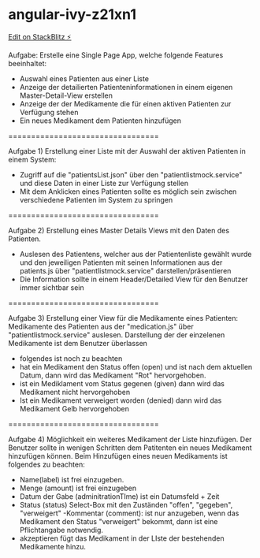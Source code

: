 # angular-ivy-z21xn1

[Edit on StackBlitz ⚡️](https://stackblitz.com/edit/angular-ivy-z21xn1)


Aufgabe:
Erstelle eine Single Page App, welche folgende Features beeinhaltet:

- Auswahl eines Patienten aus einer Liste
- Anzeige der detailierten Patienteninformationen in einem eigenen Master-Detail-View erstellen
- Anzeige der der Medikamente die für einen aktiven Patienten zur Verfügung stehen
- Ein neues Medikament dem Patienten hinzufügen

=================================

Aufgabe 1)
Erstellung einer Liste mit der Auswahl der aktiven Patienten in einem System:

- Zugriff auf die "patientsList.json" über den "patientlistmock.service" und diese Daten in einer Liste zur Verfügung stellen
- Mit dem Anklicken eines Patienten sollte es möglich sein zwischen verschiedene Patienten im System zu springen

=================================

Aufgabe 2)
Erstellung eines Master Details Views mit den Daten des Patienten.
- Auslesen des Patientens, welcher aus der Patientenliste gewählt wurde und den jeweiligen Patienten mit seinen Informationen aus der patients.js über  "patientlistmock.service" darstellen/präsentieren
- Die Information sollte in einem Header/Detailed View für den Benutzer immer sichtbar sein

=================================

Aufgabe 3)
Erstellung einer View für die Medikamente eines Patienten:
Medikamente des Patienten aus der "medication.js" über "patientlistmock.service" auslesen.
Darstellung der der einzelenen Medikamente ist dem Benutzer überlassen
- folgendes ist noch zu beachten
- hat ein Medikament den Status offen (open) und ist nach dem aktuellen Datum, dann wird das Medikament "Rot" hervorgehoben.
- ist ein Mediklament vom Status gegenen (given) dann wird das Medikament nicht hervorgehoben
- Ist ein Medikament verweigert worden (denied) dann wird das Medikament Gelb hervorgehoben

=================================

Aufgabe 4)
Möglichkeit ein weiteres Medikament der Liste hinzufügen.
Der Benutzer sollte in wenigen Schritten dem Patitenten ein neues Medikament hinzufügen können.
Beim Hinzufügen eines neuen Medikaments ist folgendes zu beachten:
- Name(label) ist frei einzugeben.
- Menge (amount) ist frei einzugeben
- Datum der Gabe (adminitrationTIme) ist ein Datumsfeld + Zeit
- Status (status) Select-Box mit den Zuständen "offen", "gegeben", "verweigert"
-Kommentar (comment): ist nur anzugeben, wenn das Medikament den Status "verweigert" bekommt, dann ist eine Pflichtangabe notwendig.
- akzeptieren fügt das Medikament in der LIste der bestehenden Medikamente hinzu.
 
